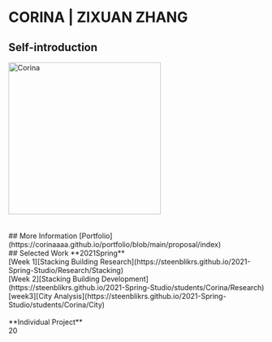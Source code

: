 # CORINA | ZIXUAN ZHANG

## Self-introduction
<img alt="Corina" src="https://github.com/steenblikrs/2021-Spring-Studio/blob/gh-pages/students/Corina/self.gif?raw=true" width="300">
 <br> <br> <br>
 ## More Information
 [Portfolio](https://corinaaaa.github.io/portfolio/blob/main/proposal/index)



 <br>
## Selected Work 
**2021Spring** <br> 
 [Week 1][Stacking Building Research](https://steenblikrs.github.io/2021-Spring-Studio/Research/Stacking)
 <br>
 [Week 2][Stacking Building Development](https://steenblikrs.github.io/2021-Spring-Studio/students/Corina/Research)
 <br>
 [week3][City Analysis](https://steenblikrs.github.io/2021-Spring-Studio/students/Corina/City)
 <br><br>
**Individual Project** <br>
20 
 <br>  
